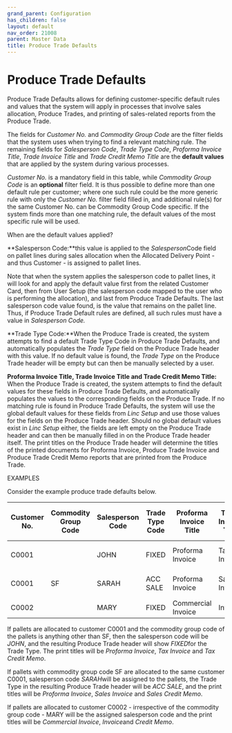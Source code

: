 ```yaml
---
grand_parent: Configuration
has_children: false
layout: default
nav_order: 21008
parent: Master Data
title: Produce Trade Defaults
---
```


# Produce Trade Defaults

Produce Trade Defaults allows for defining customer-specific default rules and values that the system will apply in processes that involve sales allocation, Produce Trades, and printing of sales-related reports from the Produce Trade.

The fields for *Customer No.* and *Commodity Group Code* are the filter fields that the system uses when trying to find a relevant matching rule. The remaining fields for *Salesperson Code*, *Trade Type Code*, *Proforma Invoice Title*, *Trade Invoice Title* and *Trade Credit Memo Title* are the **default values** that are applied by the system during various processes.

*Customer No.* is a mandatory field in this table, while *Commodity Group Code* is an **optional** filter field. It is thus possible to define more than one default rule per customer; where one such rule could be the more generic rule with only the *Customer No.* filter field filled in, and additional rule(s) for the same Customer No. can be Commodity Group Code specific. If the system finds more than one matching rule, the default values of the most specific rule will be used.

When are the default values applied?

**Salesperson Code:**this value is applied to the *Salesperson*Code field on pallet lines during sales allocation when the Allocated Delivery Point - and thus Customer - is assigned to pallet lines.

Note that when the system applies the salesperson code to pallet lines, it will look for and apply the default value first from the related Customer Card, then from User Setup (the salesperson code mapped to the user who is performing the allocation), and last from Produce Trade Defaults. The last salesperson code value found, is the value that remains on the pallet line. Thus, if Produce Trade Default rules are defined, all such rules must have a value in *Salesperson Code.*

**Trade Type Code:**When the Produce Trade is created, the system attempts to find a default Trade Type Code in Produce Trade Defaults, and automatically populates the *Trade Type* field on the Produce Trade header with this value. If no default value is found, the *Trade Type* on the Produce Trade header will be empty but can then be manually selected by a user.

**Proforma Invoice Title, Trade Invoice Title and Trade Credit Memo Title:** When the Produce Trade is created, the system attempts to find the default values for these fields in Produce Trade Defaults, and automatically populates the values to the corresponding fields on the Produce Trade. If no matching rule is found in Produce Trade Defaults, the system will use the global default values for these fields from *Linc Setup* and use those values for the fields on the Produce Trade header. Should no global default values exist in *Linc Setup* either, the fields are left empty on the Produce Trade header and can then be manually filled in on the Produce Trade header itself. The print titles on the Produce Trade header will determine the titles of the printed documents for Proforma Invoice, Produce Trade Invoice and Produce Trade Credit Memo reports that are printed from the Produce Trade.

EXAMPLES

Consider the example produce trade defaults below.

| **Customer No.** | **Commodity Group Code** | **Salesperson Code** | **Trade Type Code** | **Proforma Invoice Title** | **Trade Invoice Title** | **Trade Credit Memo Title** |
| --- | --- | --- | --- | --- | --- | --- |
| C0001 |  | JOHN | FIXED | Proforma Invoice | Tax Invoice | Tax Credit Memo |
| C0001 | SF | SARAH | ACC SALE | Proforma Invoice | Sales Invoice | Sales Credit memo |
| C0002 |  | MARY | FIXED | Commercial Invoice | Invoice | Credit Memo |

If pallets are allocated to customer C0001 and the commodity group code of the pallets is anything other than SF, then the salesperson code will be *JOHN*, and the resulting Produce Trade header will show *FIXED*for the Trade Type. The print titles will be *Proforma Invoice*, *Tax Invoice* and *Tax Credit Memo*.

If pallets with commodity group code SF are allocated to the same customer C0001, salesperson code *SARAH*will be assigned to the pallets, the Trade Type in the resulting Produce Trade header will be *ACC SALE*, and the print titles will be *Proforma Invoice*, *Sales Invoice* and *Sales Credit Memo*.

If pallets are allocated to customer C0002 - irrespective of the commodity group code - MARY will be the assigned salesperson code and the print titles will be *Commercial Invoice*, *Invoice*and *Credit Memo*.